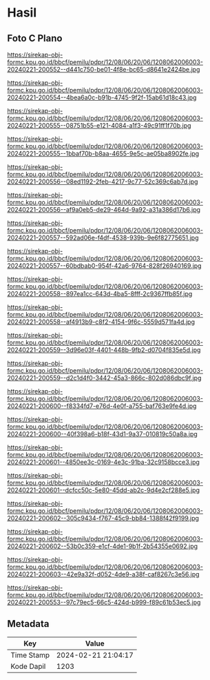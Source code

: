 # Hasil

## Foto C Plano

https://sirekap-obj-formc.kpu.go.id/bbcf/pemilu/pdpr/12/08/06/20/06/1208062006003-20240221-200552--d441c750-be01-4f8e-bc65-d8641e2424be.jpg

https://sirekap-obj-formc.kpu.go.id/bbcf/pemilu/pdpr/12/08/06/20/06/1208062006003-20240221-200554--4bea6a0c-b91b-4745-9f2f-15ab61d18c43.jpg

https://sirekap-obj-formc.kpu.go.id/bbcf/pemilu/pdpr/12/08/06/20/06/1208062006003-20240221-200555--08751b55-e121-4084-a1f3-49c91ff1f70b.jpg

https://sirekap-obj-formc.kpu.go.id/bbcf/pemilu/pdpr/12/08/06/20/06/1208062006003-20240221-200555--1bbaf70b-b8aa-4655-9e5c-ae05ba8902fe.jpg

https://sirekap-obj-formc.kpu.go.id/bbcf/pemilu/pdpr/12/08/06/20/06/1208062006003-20240221-200556--08ed1192-2feb-4217-9c77-52c369c6ab7d.jpg

https://sirekap-obj-formc.kpu.go.id/bbcf/pemilu/pdpr/12/08/06/20/06/1208062006003-20240221-200556--af9a0eb5-de29-464d-9a92-a31a386d17b6.jpg

https://sirekap-obj-formc.kpu.go.id/bbcf/pemilu/pdpr/12/08/06/20/06/1208062006003-20240221-200557--592ad06e-f4df-4538-939b-9e6f82775651.jpg

https://sirekap-obj-formc.kpu.go.id/bbcf/pemilu/pdpr/12/08/06/20/06/1208062006003-20240221-200557--60bdbab0-954f-42a6-9764-828f26940169.jpg

https://sirekap-obj-formc.kpu.go.id/bbcf/pemilu/pdpr/12/08/06/20/06/1208062006003-20240221-200558--897ea1cc-643d-4ba5-8fff-2c9367ffb85f.jpg

https://sirekap-obj-formc.kpu.go.id/bbcf/pemilu/pdpr/12/08/06/20/06/1208062006003-20240221-200558--af4913b9-c8f2-4154-9f6c-5559d571fa4d.jpg

https://sirekap-obj-formc.kpu.go.id/bbcf/pemilu/pdpr/12/08/06/20/06/1208062006003-20240221-200559--3d96e03f-4401-448b-9fb2-d0704f835e5d.jpg

https://sirekap-obj-formc.kpu.go.id/bbcf/pemilu/pdpr/12/08/06/20/06/1208062006003-20240221-200559--d2c1d4f0-3442-45a3-866c-802d086dbc9f.jpg

https://sirekap-obj-formc.kpu.go.id/bbcf/pemilu/pdpr/12/08/06/20/06/1208062006003-20240221-200600--f8334fd7-e76d-4e0f-a755-baf763e9fe4d.jpg

https://sirekap-obj-formc.kpu.go.id/bbcf/pemilu/pdpr/12/08/06/20/06/1208062006003-20240221-200600--40f398a6-b18f-43d1-9a37-010819c50a8a.jpg

https://sirekap-obj-formc.kpu.go.id/bbcf/pemilu/pdpr/12/08/06/20/06/1208062006003-20240221-200601--4850ee3c-0169-4e3c-91ba-32c9158bcce3.jpg

https://sirekap-obj-formc.kpu.go.id/bbcf/pemilu/pdpr/12/08/06/20/06/1208062006003-20240221-200601--dcfcc50c-5e80-45dd-ab2c-9d4e2cf288e5.jpg

https://sirekap-obj-formc.kpu.go.id/bbcf/pemilu/pdpr/12/08/06/20/06/1208062006003-20240221-200602--305c9434-f767-45c9-bb84-1388f42f9199.jpg

https://sirekap-obj-formc.kpu.go.id/bbcf/pemilu/pdpr/12/08/06/20/06/1208062006003-20240221-200602--53b0c359-e1cf-4de1-9b1f-2b54355e0692.jpg

https://sirekap-obj-formc.kpu.go.id/bbcf/pemilu/pdpr/12/08/06/20/06/1208062006003-20240221-200603--42e9a32f-d052-4de9-a38f-caf8267c3e56.jpg

https://sirekap-obj-formc.kpu.go.id/bbcf/pemilu/pdpr/12/08/06/20/06/1208062006003-20240221-200553--97c79ec5-66c5-424d-b999-f89c61b53ec5.jpg


## Metadata

| Key        | Value               |
| ---------- | ------------------- |
| Time Stamp | 2024-02-21 21:04:17 |
| Kode Dapil | 1203                |



